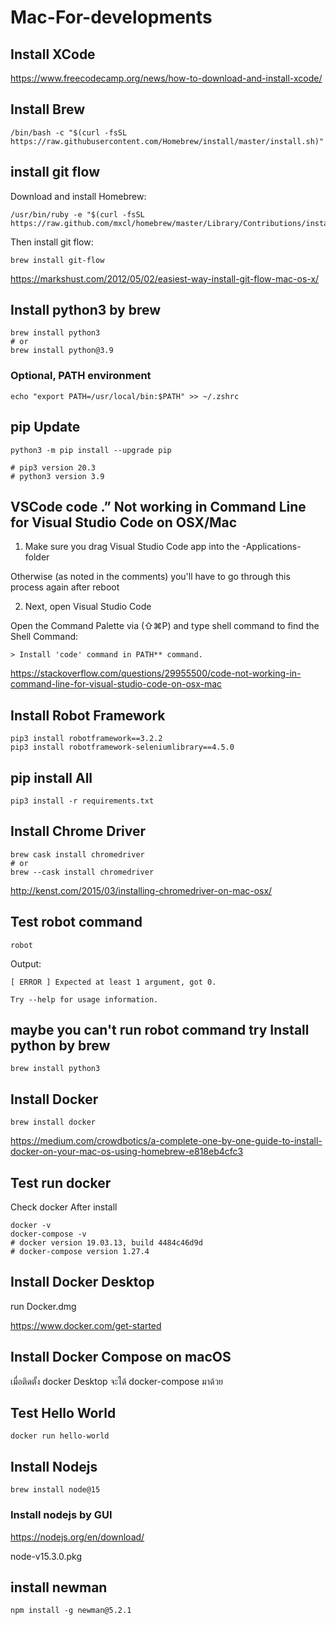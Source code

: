 # Mac-For-developments

## Install XCode

https://www.freecodecamp.org/news/how-to-download-and-install-xcode/


## Install Brew


```
/bin/bash -c "$(curl -fsSL https://raw.githubusercontent.com/Homebrew/install/master/install.sh)"
```


## install git flow 


Download and install Homebrew:


```
/usr/bin/ruby -e "$(curl -fsSL https://raw.github.com/mxcl/homebrew/master/Library/Contributions/install_homebrew.rb)"
```


Then install git flow:

```
brew install git-flow
```


https://markshust.com/2012/05/02/easiest-way-install-git-flow-mac-os-x/


## Install python3 by brew


```
brew install python3
# or
brew install python@3.9

```


### Optional, PATH environment


```
echo "export PATH=/usr/local/bin:$PATH" >> ~/.zshrc

```



## pip Update

```
python3 -m pip install --upgrade pip

# pip3 version 20.3
# python3 version 3.9
```


## VSCode code .” Not working in Command Line for Visual Studio Code on OSX/Mac

1. Make sure you drag Visual Studio Code app into the -Applications- folder

Otherwise (as noted in the comments) you'll have to go through this process again after reboot


2. Next, open Visual Studio Code

Open the Command Palette via (⇧⌘P) and type shell command to find the Shell Command:


```
> Install 'code' command in PATH** command.
```


https://stackoverflow.com/questions/29955500/code-not-working-in-command-line-for-visual-studio-code-on-osx-mac


## Install Robot Framework

```
pip3 install robotframework==3.2.2
pip3 install robotframework-seleniumlibrary==4.5.0
```

## pip install All 

```
pip3 install -r requirements.txt
```

## Install Chrome Driver


```
brew cask install chromedriver
# or
brew --cask install chromedriver
```

http://kenst.com/2015/03/installing-chromedriver-on-mac-osx/


## Test robot command


```
robot
```

Output:

```
[ ERROR ] Expected at least 1 argument, got 0.

Try --help for usage information.
```


## maybe you can't run robot command try Install python by brew

```
brew install python3
```


## Install Docker

```
brew install docker

```

https://medium.com/crowdbotics/a-complete-one-by-one-guide-to-install-docker-on-your-mac-os-using-homebrew-e818eb4cfc3


## Test run docker

Check docker After install


```
docker -v
docker-compose -v
# docker version 19.03.13, build 4484c46d9d
# docker-compose version 1.27.4
```


## Install Docker Desktop

run Docker.dmg

https://www.docker.com/get-started


## Install Docker Compose on macOS

เมื่อติดตั้ง docker Desktop จะได้ docker-compose มาด้วย


## Test Hello World


```
docker run hello-world
```


## Install Nodejs


```
brew install node@15
```


### Install nodejs by GUI 


https://nodejs.org/en/download/


node-v15.3.0.pkg



## install newman

```
npm install -g newman@5.2.1
```




